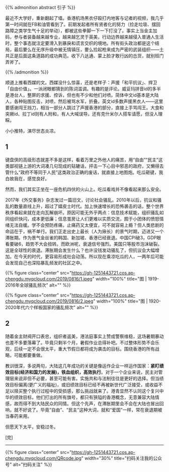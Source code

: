 
{{% admonition abstract 引子 %}}

最近不大学好，重新翻起了墙。香港机场黑衣仔殴打内地客与记者的视频，我几乎第一时间就在FB和油管看到了。前期发起者所有贤者化的努力（捡走垃圾、摆回路障之类学生气十足的举动），都被这些拳脚一下一下打没了。事实上当金主加码，参与者装备越来越专业，越来越乞灵于英美，行动边界越来越侵入普通人生活时，整个事态就注定要滑入到暴戾和谎言交织的境地。所有街头政治都是这个结局，最后要么在无序升级中被无情镇压，要么捡起枪来成为严密的武装组织——土共正是后面这条道路的成功典范。收下八达通、蒙上脸才敢行凶的怂货，就别班门弄斧了。

{{% /admonition %}}

<!--more-->

顺道上推看西媒的文。西媒没什么惊喜，还是老样子：声援「和平抗议」、捍卫「自由价值」。一派闭眼都猜到的陈词滥调。有趣的是评论。威妥玛拼音id的多半是港台人，整屏的求援、控诉，但也有不少和他们对喷。简体中文id基本是大陆人，各种贴图反击，对喷，然后被骂水军，折叠。英文id多数声援黑衣人——这里要感谢闯王挡刀，相当一部分人跳过了声援香港的部分，直接上手骂闯王。大食和突厥id、拉丁id则有人附和，有人大喊误导。还有克什米尔人搭车请愿，但没人理睬。

小小推特，演尽世态炎凉。

## 1

键盘侠的高级形态就差不多是这样，看着万里之外他人的痛苦，用“自由”“民主”这类鄙视链上游的大词凑几句现成的轱辘话，抨击一下心目中邪恶的政府，又懒得去管什么“政府不等同于人民”这类政治正确的废话，就直接上地图炮。吃瓜砸键，我白故我在，感觉良好。

然而，我们其实正坐在一座危机四伏的火山上。吃瓜看戏并不像看起来那么安全。

2017年《外交事务》杂志发过一篇旧文，讨论社会骚乱。2010年以后，抗议和骚乱的数量直线上升，超过了嬉皮士时代。加上快速增长的恐怖袭击的话，整个世界秩序看起来就在走向瓦解崩坏。原因可能无外乎两点：信息技术赋能，组织骚乱如同组织快闪，成本更低廉；信息茧房让人们更难以实质交流，囿于小团体的愤怒情绪无法自缓。学不会预防疼痛，止痛药又太便宜，可不就容易上瘾？但人类悲剧的命运在于，祸不单行。我们正走出史上最长（人为揪长）的景气时期，迈进又一个滞胀期。作为景气金丝雀的韩国、新加坡、香港已经衰退。中国CPI破3，GDP眼看要破6，趋势不大会扭转。而欧洲呢，衰退信号强烈。美国只等股市泡沫破裂。这是全球性的衰退。滞胀期会发生什么？也许没钱发动骚乱了，但抗议会大幅增加。在今天的时代，更容易形成社会动荡。所以现在乘凉吃瓜的人，一两年后可能会发现自己也深陷暴乱频发的社区之中。

{{% figure class="center" src="https://gh-1251443721.cos.ap-chengdu.myqcloud.com/2019/0816/1.jpeg" width="100%" title="图 | 1919-2016年全球骚乱频次" alt="" %}}

{{% figure class="center" src="https://gh-1251443721.cos.ap-chengdu.myqcloud.com/2019/0816/2.jpeg" width="100%" title="图 | 1920-2020年代六个样板国家的骚乱频次" alt="" %}}

## 2

随着金主财阀开口表忠，组织者返美，港法庭事实上赞成警察维稳，这场暑期暴动也差不多要落幕了。毕竟只剩半个月，暑假作业总得补吧。不过整体形势不会乐观，后续一定不会很太平，重大节假日都将成为袭击的目标。围绕香港的所有战略，可能都要重做。

教训很深，多说两句，大陆这几年成功的关键是像运作企业一样运作国家：**紧盯绩效目标(经济和国力的发展)，铁血组织，高效执行**。对于一个企业来说，民主对管理层来说非但不必要，甚至可能有害。实施共和与法制往往是更好的选择。但当绩效目标偏离(更广义的福祉)，或旧绩效目标已经不再被新世代广泛接受，或收益不足以赎买整个执行过程中的受损感，那么挑战就来了。港青显然不认同这个复兴中华的绩效目标，他们打出的所有旗号，都只有狭隘的香港概念，无意兼容大陆情感，故而得不到大陆民众的同情。但这个先声，在滞胀期里会不会在大陆也冒出回响，就不好说了。毕竟“自由”、“民主”这种大词，就和“爱国”一样，常在衰退期被当春药来用。

但愿天下太平，安稳过冬。

[完]

---

<!-- {% raw %} -->
{{% figure class="center" src="https://gh-1251443721.cos.ap-chengdu.myqcloud.com/QRcode.jpg" width="30%" title="扫码关注我的公众号" alt="扫码关注" %}}
<!-- {% endraw %} -->
